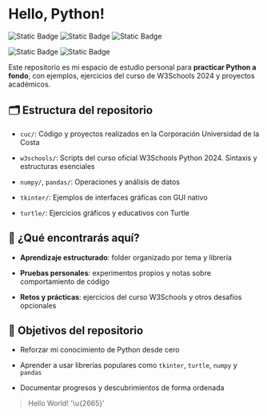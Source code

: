 # Hello, Python!

![Static Badge](https://img.shields.io/badge/Language-Python-3776AB?style=for-the-badge&logo=Python&logoColor=white&labelColor=101010) 
![Static Badge](https://img.shields.io/badge/Library-NumPy-013243?style=for-the-badge&logo=Numpy&logoColor=white&labelColor=101010)
![Static Badge](https://img.shields.io/badge/Library-Pandas-150458?style=for-the-badge&logo=Pandas&logoColor=white&labelColor=101010)

![Static Badge](https://img.shields.io/badge/Library-Tkinter-blue?style=for-the-badge&logo=Python&logoColor=white&labelColor=101010)
![Static Badge](https://img.shields.io/badge/Library-Turtle-teal?style=for-the-badge&logo=Python&logoColor=white&labelColor=101010)
 
Este repositorio es mi espacio de estudio personal para **practicar Python a fondo**, con ejemplos, ejercicios del curso de W3Schools 2024 y proyectos académicos.

## 🗂️ Estructura del repositorio
- `cuc/`: Código y proyectos realizados en la Corporación Universidad de la Costa

- `w3schools/`: Scripts del curso oficial W3Schools Python 2024. Sintaxis y estructuras esenciales
- `numpy/`, `pandas/`: Operaciones y análisis de datos
- `tkinter/`: Ejemplos de interfaces gráficas con GUI nativo
- `turtle/`: Ejercicios gráficos y educativos con Turtle

## 🔎 ¿Qué encontrarás aquí?

- **Aprendizaje estructurado**: folder organizado por tema y librería

- **Pruebas personales**: experimentos propios y notas sobre comportamiento de código
- **Retos y prácticas**: ejercicios del curso W3Schools y otros desafíos opcionales

## 🎯 Objetivos del repositorio

- Reforzar mi conocimiento de Python desde cero

- Aprender a usar librerías populares como `tkinter`, `turtle`, `numpy` y `pandas`
- Documentar progresos y descubrimientos de forma ordenada

> Hello World! '\u{2665}'
